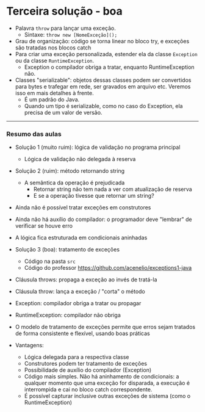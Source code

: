 # Terceira solução - boa

- Palavra `throw` para lançar uma exceção.
  - Sintaxe: `throw new [NomeExceção]();`
- Grau de organização: código se torna linear no bloco try, e exceções são tratadas nos blocos catch
- Para criar uma exceção personalizada, estender ela da classe `Exception` ou da classe `RuntimeException`.
  - Exception o compilador obriga a tratar, enquanto RuntimeException não.
- Classes "serializable": objetos dessas classes podem ser convertidos para bytes e trafegar em rede, ser gravados em arquivo etc. Veremos isso em mais detalhes à frente.
  - É um padrão do Java.
  - Quando um tipo é serializable, como no caso do Exception, ela precisa de um valor de versão.

---

### Resumo das aulas

- Solução 1 (muito ruim): lógica de validação no programa principal
  - Lógica de validação não delegada à reserva
- Solução 2 (ruim): método retornando string
  - A semântica da operação é prejudicada
    - Retornar string não tem nada a ver com atualização de reserva
    - E se a operação tivesse que retornar um string?
- Ainda não é possível tratar exceções em construtores
- Ainda não há auxílio do compilador: o programador deve "lembrar" de verificar se houve erro
- A lógica fica estruturada em condicionais aninhadas
- Solução 3 (boa): tratamento de exceções

  - Código na pasta `src`
  - Código do professor https://github.com/acenelio/exceptions1-java

- Cláusula throws: propaga a exceção ao invés de tratá-la
- Cláusula throw: lança a exceção / "corta" o método
- Exception: compilador obriga a tratar ou propagar
- RuntimeException: compilador não obriga
- O modelo de tratamento de exceções permite que erros sejam tratados de forma consistente e flexível, usando boas práticas
- Vantagens:
  - Lógica delegada para a respectiva classe
  - Construtores podem ter tratamento de exceções
  - Possibilidade de auxílio do compilador (Exception)
  - Código mais simples. Não há aninhamento de condicionais: a qualquer momento que uma exceção for disparada, a execução é interrompida e cai no bloco catch correspondente.
  - É possível capturar inclusive outras exceções de sistema (como o RuntimeException)
